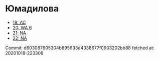 # Юмадилова
- [19: AC](19.md)
- [20: WA 6](20.md)
- [21: NA](21.md)
- [22: NA](22.md)

Commit: d603087605304b895633d4338677f0903202bb88
 fetched at: 20201018-223308
